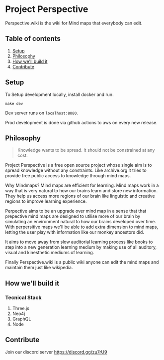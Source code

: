 # Project Perspective

Perspective.wiki is the wiki for Mind maps that everybody can edit.

## Table of contents

1. [Setup](https://github.com/swapkats/project-perspective#setup)
1. [Philosophy](https://github.com/swapkats/project-perspective#philosophy)
2. [How we'll build it](https://github.com/swapkats/project-perspective#how-well-build-it)
3. [Contribute](https://github.com/swapkats/project-perspective#contribute)

## Setup

To Setup development locally, install docker and run.

`
make dev
`

Dev server runs on `localhost:8080`.

Prod development is done via github actions to aws on every new release. 

## Philosophy

> Knowledge wants to be spread. It should not be constrained at any cost.

Project Perspective is a free open source project whose single aim is to spread knowledge without any constraints. Like archive.org it tries to provide free public access to knowledge through mind maps.

Why Mindmaps? Mind maps are efficient for learning. Mind maps work in a way that is very natural to how our brains learn and store new information. They help us access more regions of our brain like linguistic and creative regions to improve learning experience.

Perpective aims to be an upgrade over mind map in a sense that that prepective mind maps are designed to utilise more of our brain by simulating an environment natural to how our brains developed over time. With perpersitive maps we'll be able to add extra dimension to mind maps, letting the user play with information like our monkey ancestors did.

It aims to move away from slow auditorial learning process like books to step into a new generation learning medium by making use of all auditory, visual and kinesthetic mediums of learning.

Finally Perspective.wiki is a public wiki anyone can edit the mind maps and maintain them just like wikipedia.

## How we'll build it

### Tecnical Stack

1. Three.js
2. Neo4j
3. GraphQL
4. Node


## Contribute

Join our discord server https://discord.gg/zu7rU9
